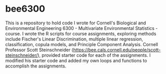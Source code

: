 # bee6300
This is a repository to hold code I wrote for Cornell's Biological and Environmental Engineering 6300 - Multivariate Environmental Statistics - course. 
I wrote the R scripts for course assignments, exploring methods include Fischer's Linear Discrimination, multiple linear regression, classification, copula models, and Principle Component Analysis. 
Cornell Professor Scott Steinschneider (https://bee.cals.cornell.edu/people/scott-steinschneider/), provided starter code for each of the assignments. I modified his starter code and added my own loops and functions to accomplish the assignments. 
